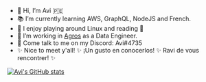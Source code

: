 - 👋 Hi, I’m Avi 🇵🇪
- 📚 I’m currently learning AWS, GraphQL, NodeJS and French.
- 💙 I enjoy playing around Linux and reading :penguin: 
- 🌱 I’m working in [Agros](https://agros.tech/) as a Data Engineer.
- 💬 Come talk to me on my Discord: Avi#4735
- ✨ Nice to meet y'all! ✨ ¡Un gusto en conocerlos! ✨ Ravi de vous rencontrer! ✨

<!---
Avicr01/Avicr01 is a ✨ special ✨ repository because its `README.md` (this file) appears on your GitHub profile.
You can click the Preview link to take a look at your changes.
--->
[![Avi's GitHub stats](https://github-readme-stats.vercel.app/api?username=Avicr01&show_icons=true&theme=nightowl&count_private=true)](https://github.com/Avicr01/github-readme-stats)
